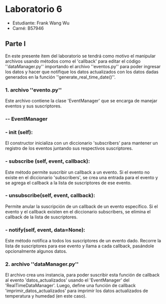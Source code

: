 # Laboratorio 6
- Estudiante: Frank Wang Wu
- Carné: B57946
  
## Parte I
En este presente ítem del laboratorio se tendrá como motivo el manipular archivos usando métodos como el 'callback' para editar el código ''dataManager.py'' importando el archivo ''eventos.py'' para poder ingresar los datos y hacer que notifique los datos actualizados con los datos dadas generados en la función ''generate_real_time_date()''.

### 1. archivo ''evento.py''
Este archivo contiene la clase 'EventManager' que se encarga de manejar eventos y sus suscriptores.

### -- EventManager
### - **init (self)**: 
El constructor inicializa con un diccionario 'subscribers' para mantener un registro de los eventos juntando sus respectivos suscriptores.
### - **subscribe (self, event, callback)**: 
Este método permite suscribir un callback a un evento. Si el evento no existe en el diccionario 'subscribers', se crea una entrada para el evento y se agrega el callback a la lista de suscriptores de ese evento.
### - **unsubscribe(self, event, callback)**: 
Permite anular la suscripción de un callback de un evento específico. Si el evento y el callback existen en el diccionario subscribers, se elimina el callback de la lista de suscriptores.
### - **notify(self, event, data=None)**:
Este método notifica a todos los suscriptores de un evento dado. Recorre la lista de suscriptores para ese evento y llama a cada callback, pasándole opcionalmente algunos datos.

### 2. archivo ''dataManager.py''
El archivo crea uns instancia, para poder suscribir esta función de callback al evento 'datos_actualizados' usando el 'EventManager' del 'RealTimeDataManager'. Luego, define una función de callback 'imprimir_datos_actualizados' para imprimir los datos actualizados de temperatura y humedad (en este caso).
